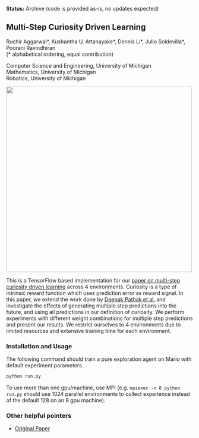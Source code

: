 **Status:** Archive (code is provided as-is, no updates expected)

## Multi-Step Curiosity Driven Learning ##
Ruchir Aggarwal*, Kushantha U. Attanayake*, Dennis Li*, Julio Soldevilla*, Poorani Ravindhiran<br/>
(&#42; alphabetical ordering, equal contribution)

Computer Science and Engineering, University of Michigan<br/>
Mathematics, University of Michigan<br/>
Robotics, University of Michigan

<a href="https://aggarwalruchir.github.io/">
<img src="" width="500">
</img></a>

This is a TensorFlow based implementation for our [paper on multi-step curiosity driven learning](https://aggarwalruchir.github.io/EECS598_012_Final_Report.pdf) across 4 environments. 
Curiosity is a type of intrinsic reward function which uses prediction error as reward signal. In this paper, we extend the 
work done by [Deepak Pathak et al.](https://pathak22.github.io) and investigate the effects of generating multiple step predictions into the future, and 
using all predictions in our definition of curiosity. We perform experiments with different weight combinations for multiple 
step predictions and present our results. We restrict ourselves to 4 environments due to limited resources and extensive 
training time for each environment.

### Installation and Usage
The following command should train a pure exploration agent on Mario with default experiment parameters.
```bash
python run.py
```
To use more than one gpu/machine, use MPI (e.g. `mpiexec -n 8 python run.py` should use 1024 parallel environments to collect experience instead of the default 128 on an 8 gpu machine). 

### Other helpful pointers
- [Original Paper](https://pathak22.github.io/large-scale-curiosity/resources/largeScaleCuriosity2018.pdf)



